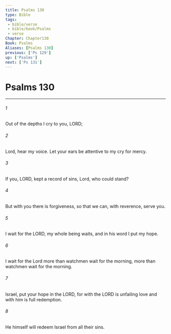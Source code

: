 ```yaml
---
title: Psalms 130
type: Bible
tags:
 - bible/verse
 - bible/book/Psalms
 - verse
Chapter: Chapter130
Book: Psalms
Aliases: [Psalms 130]
previous: ['Ps 129']
up: ['Psalms']
next: ['Ps 131']
---
```

# Psalms 130

***


###### 1 
Out of the depths I cry to you, LORD; 

###### 2 
Lord, hear my voice. Let your ears be attentive to my cry for mercy. 

###### 3 
If you, LORD, kept a record of sins, Lord, who could stand? 

###### 4 
But with you there is forgiveness, so that we can, with reverence, serve you. 

###### 5 
I wait for the LORD, my whole being waits, and in his word I put my hope. 

###### 6 
I wait for the Lord more than watchmen wait for the morning, more than watchmen wait for the morning. 

###### 7 
Israel, put your hope in the LORD, for with the LORD is unfailing love and with him is full redemption. 

###### 8 
He himself will redeem Israel from all their sins. 
